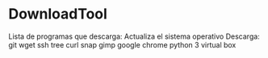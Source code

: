 # DownloadTool
Lista de programas que descarga: 
Actualiza el sistema operativo
Descarga:
git
wget
ssh
tree
curl
snap
gimp
google chrome
python 3
virtual box
